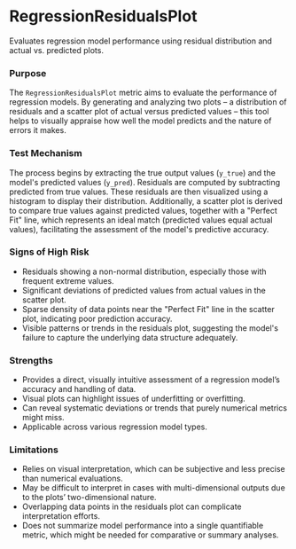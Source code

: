 # RegressionResidualsPlot

Evaluates regression model performance using residual distribution and actual vs. predicted plots.

### Purpose

The `RegressionResidualsPlot` metric aims to evaluate the performance of regression models. By generating and
analyzing two plots – a distribution of residuals and a scatter plot of actual versus predicted values – this tool
helps to visually appraise how well the model predicts and the nature of errors it makes.

### Test Mechanism

The process begins by extracting the true output values (`y_true`) and the model's predicted values (`y_pred`).
Residuals are computed by subtracting predicted from true values. These residuals are then visualized using a
histogram to display their distribution. Additionally, a scatter plot is derived to compare true values against
predicted values, together with a "Perfect Fit" line, which represents an ideal match (predicted values equal
actual values), facilitating the assessment of the model's predictive accuracy.

### Signs of High Risk

- Residuals showing a non-normal distribution, especially those with frequent extreme values.
- Significant deviations of predicted values from actual values in the scatter plot.
- Sparse density of data points near the "Perfect Fit" line in the scatter plot, indicating poor prediction
accuracy.
- Visible patterns or trends in the residuals plot, suggesting the model's failure to capture the underlying data
structure adequately.

### Strengths

- Provides a direct, visually intuitive assessment of a regression model’s accuracy and handling of data.
- Visual plots can highlight issues of underfitting or overfitting.
- Can reveal systematic deviations or trends that purely numerical metrics might miss.
- Applicable across various regression model types.

### Limitations

- Relies on visual interpretation, which can be subjective and less precise than numerical evaluations.
- May be difficult to interpret in cases with multi-dimensional outputs due to the plots’ two-dimensional nature.
- Overlapping data points in the residuals plot can complicate interpretation efforts.
- Does not summarize model performance into a single quantifiable metric, which might be needed for comparative or
summary analyses.